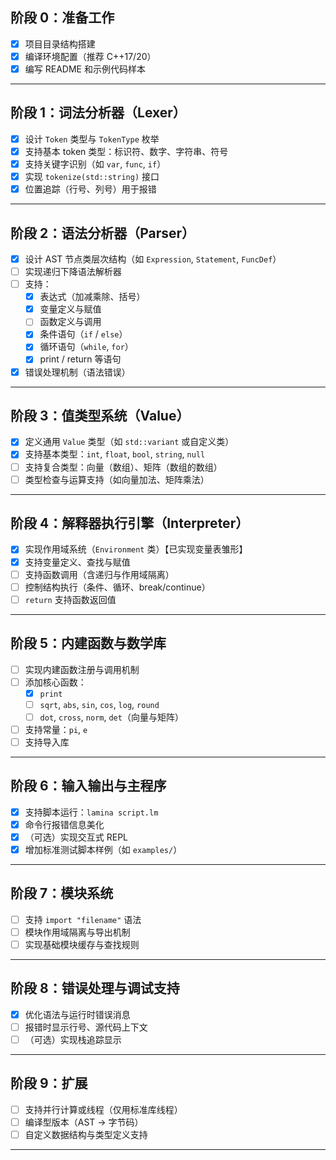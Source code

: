 ## 阶段 0：准备工作
- [X] 项目目录结构搭建
- [X] 编译环境配置（推荐 C++17/20）
- [X] 编写 README 和示例代码样本

---

## 阶段 1：词法分析器（Lexer）
- [X] 设计 `Token` 类型与 `TokenType` 枚举
- [X] 支持基本 token 类型：标识符、数字、字符串、符号
- [X] 支持关键字识别（如 `var`, `func`, `if`）
- [X] 实现 `tokenize(std::string)` 接口
- [X] 位置追踪（行号、列号）用于报错

---

## 阶段 2：语法分析器（Parser）
- [X] 设计 AST 节点类层次结构（如 `Expression`, `Statement`, `FuncDef`）
- [ ] 实现递归下降语法解析器
- [ ] 支持：
  - [X] 表达式（加减乘除、括号）
  - [X] 变量定义与赋值
  - [ ] 函数定义与调用
  - [X] 条件语句（`if` / `else`）
  - [X] 循环语句（`while`, `for`）
  - [X] print / return 等语句
- [X] 错误处理机制（语法错误）

---

## 阶段 3：值类型系统（Value）
- [X] 定义通用 `Value` 类型（如 `std::variant` 或自定义类）
- [X] 支持基本类型：`int`, `float`, `bool`, `string`, `null`
- [ ] 支持复合类型：向量（数组）、矩阵（数组的数组）
- [ ] 类型检查与运算支持（如向量加法、矩阵乘法）

---

## 阶段 4：解释器执行引擎（Interpreter）
- [X] 实现作用域系统（`Environment` 类）【已实现变量表雏形】
- [X] 支持变量定义、查找与赋值
- [ ] 支持函数调用（含递归与作用域隔离）
- [ ] 控制结构执行（条件、循环、break/continue）
- [ ] `return` 支持函数返回值

---

## 阶段 5：内建函数与数学库
- [ ] 实现内建函数注册与调用机制
- [ ] 添加核心函数：
  - [X] `print`
  - [ ] `sqrt`, `abs`, `sin`, `cos`, `log`, `round`
  - [ ] `dot`, `cross`, `norm`, `det`（向量与矩阵）
- [ ] 支持常量：`pi`, `e`
- [ ] 支持导入库

---

## 阶段 6：输入输出与主程序
- [X] 支持脚本运行：`lamina script.lm`
- [X] 命令行报错信息美化
- [X] （可选）实现交互式 REPL
- [X] 增加标准测试脚本样例（如 `examples/`）

---

## 阶段 7：模块系统
- [ ] 支持 `import "filename"` 语法
- [ ] 模块作用域隔离与导出机制
- [ ] 实现基础模块缓存与查找规则

---

## 阶段 8：错误处理与调试支持
- [X] 优化语法与运行时错误消息
- [ ] 报错时显示行号、源代码上下文
- [ ] （可选）实现栈追踪显示

---

## 阶段 9：扩展
- [ ] 支持并行计算或线程（仅用标准库线程）
- [ ] 编译型版本（AST → 字节码）
- [ ] 自定义数据结构与类型定义支持

---


